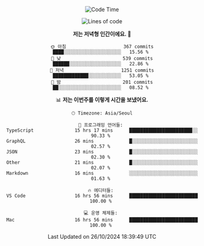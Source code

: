 <div align='center'>
 
<!--START_SECTION:waka-->
![Code Time](http://img.shields.io/badge/Code%20Time-3%2C911%20hrs%2048%20mins-blue)

![Lines of code](https://img.shields.io/badge/%EC%A0%80%EB%8A%94%20%EC%97%AC%ED%83%9C%EA%B9%8C%EC%A7%80%20-1.4%20million%20%EC%A4%84%EC%9D%98%20%EC%BD%94%EB%93%9C%EB%A5%BC%20%EC%9E%91%EC%84%B1%ED%96%88%EC%96%B4%EC%9A%94.-blue)

**저는 저녁형 인간이에요. 🦉** 

```text
🌞 아침                     367 commits         ████░░░░░░░░░░░░░░░░░░░░░   15.56 % 
🌆 낮　                     539 commits         ██████░░░░░░░░░░░░░░░░░░░   22.86 % 
🌃 저녁                     1251 commits        █████████████░░░░░░░░░░░░   53.05 % 
🌙 밤　                     201 commits         ██░░░░░░░░░░░░░░░░░░░░░░░   08.52 % 
```


📊 **저는 이번주를 이렇게 시간을 보냈어요.** 

```text
🕑︎ Timezone: Asia/Seoul

💬 프로그래밍 언어들: 
TypeScript               15 hrs 17 mins      ███████████████████████░░   90.33 % 
GraphQL                  26 mins             █░░░░░░░░░░░░░░░░░░░░░░░░   02.57 % 
JSON                     23 mins             █░░░░░░░░░░░░░░░░░░░░░░░░   02.30 % 
Other                    21 mins             █░░░░░░░░░░░░░░░░░░░░░░░░   02.07 % 
Markdown                 16 mins             ░░░░░░░░░░░░░░░░░░░░░░░░░   01.63 % 

🔥 에디터들: 
VS Code                  16 hrs 56 mins      █████████████████████████   100.00 % 

💻 운영 체제들: 
Mac                      16 hrs 56 mins      █████████████████████████   100.00 % 
```


 Last Updated on 26/10/2024 18:39:49 UTC
<!--END_SECTION:waka-->
 </div>
<!---
Emewjin/Emewjin is a ✨ special ✨ repository because its `README.md` (this file) appears on your GitHub profile.
You can click the Preview link to take a look at your changes.
--->
